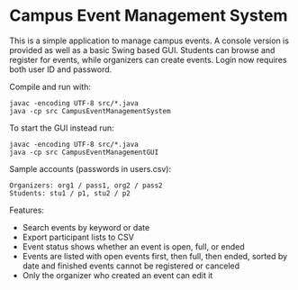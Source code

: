 # Campus Event Management System

This is a simple application to manage campus events. A console version is provided as well as a basic Swing based GUI. Students can browse and register for events, while organizers can create events. Login now requires both user ID and password.

Compile and run with:

```
javac -encoding UTF-8 src/*.java
java -cp src CampusEventManagementSystem
```

To start the GUI instead run:

```
javac -encoding UTF-8 src/*.java
java -cp src CampusEventManagementGUI
```

Sample accounts (passwords in users.csv):
```
Organizers: org1 / pass1, org2 / pass2
Students: stu1 / p1, stu2 / p2
```

Features:
- Search events by keyword or date
- Export participant lists to CSV
- Event status shows whether an event is open, full, or ended
- Events are listed with open events first, then full, then ended, sorted by date
  and finished events cannot be registered or canceled
- Only the organizer who created an event can edit it
